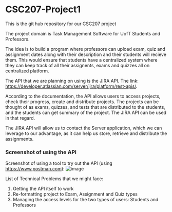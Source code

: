 # CSC207-Project1
This is the git hub repository for our CSC207 project

The project domain is Task Management Software for UofT Students and Professors.

The idea is to build a program where professors can upload exam, quiz and assignment dates along with their description and their students will recieve them. This would ensure that students have a centralized system where they can keep track of all their assignents, exams and quizzes all on centralized platform.

The API that we are planning on using is the JIRA API. The link: https://developer.atlassian.com/server/jira/platform/rest-apis/.

According to the documentation, the API allows users to access projects, check their progress, create and distribute projects. The projects can be thought of as exams, quizzes, and tests that are distributed to the students, and the students can get summary of the project. The JIRA API can be used in that regard.

The JIRA API will allow us to contact the Server application, which we can leverage to our advantage, as it can help us store, retrieve and distribute the assignments.
### Screenshot of using the API
Screenshot of using a tool to try out the API (using https://www.postman.com):
![image](https://github.com/k9pranav/CSC207-Project1/assets/132021752/73271187-b7e6-4431-ae6a-3155b9f8e8b0)

List of Technical Problems that we might face:
  1) Getting the API itself to work
  2) Re-formatting project to Exam, Assignment and Quiz types
  3) Managing the access levels for the two types of users: Students and Professors

